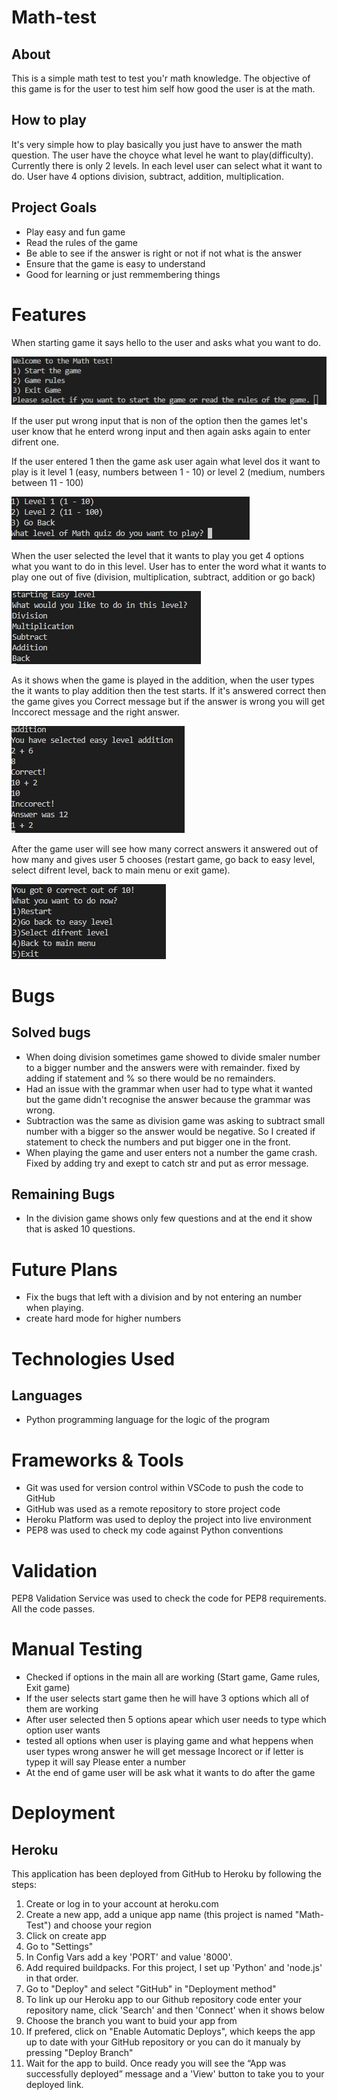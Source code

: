 # Math-test

## About

This is a simple math test to test you'r math knowledge. The objective of this game is for the user to test him self 
how good the user is at the math.

## How to play

It's very simple how to play basically you just have to answer the math question. The user have the choyce what level he want to play(difficulty). Currently there is only 2 levels. In each level user can select what it want to do. User have 4 options division, subtract, 
addition, multiplication.

## Project Goals

- Play easy and fun game
- Read the rules of the game
- Be able to see if the answer is right or not if not what is the answer
- Ensure that the game is easy to understand
- Good for learning or just remmembering things

# Features

When starting game it says hello to the user and asks what you want to do.

![game start](Images/start_game.png)

If the user put wrong input that is non of the option then the games let's user know that he enterd
wrong input and then again asks again to enter difrent one.

If the user entered 1 then the game ask user again what level dos it want to play is it level 1 (easy, numbers between 1 - 10)
or level 2 (medium, numbers between 11 - 100)

![game level](Images/level.png)

When the user selected the level that it wants to play you get 4 options what you want to do in this level.
User has to enter the word what it wants to play one out of five (division, multiplication, subtract, addition or go back)

![easy level](Images/easy%20level.png)

As it shows when the game is played in the addition, when the user types the it wants to play addition 
then the test starts. If it's answered correct then the game gives you Correct message but if the answer is 
wrong you will get Inccorect message and the right answer.

![addition](Images/addition.png)

After the game user will see how many correct answers it answered out of how many and gives user 5 chooses
(restart game, go back to easy level, select difrent level, back to main menu or exit game).

![End game](Images/end%20game.png)

# Bugs

## Solved bugs

- When doing division sometimes game showed to divide smaler number to a bigger number and the
answers were with remainder. fixed by adding if statement and % so there would be no remainders.
- Had an issue with the grammar when user had to type what it wanted but the game didn't recognise
the answer because the grammar was wrong.
- Subtraction was the same as division game was asking to subtract small number with a bigger so the 
answer would be negative. So I created if statement to check the numbers and put bigger one in the front.
- When playing the game and user enters not a number the game crash. Fixed by adding try and exept to catch str and put as error message.


## Remaining Bugs

- In the division game shows only few questions and at the end it show that is asked 10 questions.


# Future Plans

- Fix the bugs that left with a division and by not entering an number when playing.
- create hard mode for higher numbers

# Technologies Used

## Languages

- Python programming language for the logic of the program

# Frameworks & Tools

- Git was used for version control within VSCode to push the code to GitHub
- GitHub was used as a remote repository to store project code
- Heroku Platform was used to deploy the project into live environment
- PEP8 was used to check my code against Python conventions

# Validation

PEP8 Validation Service was used to check the code for PEP8 requirements. All the code passes.

# Manual Testing

- Checked if options in the main all are working (Start game, Game rules, Exit game)
- If the user selects start game then he will have 3 options which all of them are working
- After user selected then 5 options apear which user needs to type which option user wants 
- tested all options when user is playing game and what heppens when user types wrong answer
he will get message Incorect or if letter is typep it will say Please enter a number
- At the end of game user will be ask what it wants to do after the game


# Deployment

## Heroku

This application has been deployed from GitHub to Heroku by following the steps:

1. Create or log in to your account at heroku.com
2. Create a new app, add a unique app name (this project is named "Math-Test") and choose your region
3. Click on create app
4. Go to "Settings"
5. In Config Vars add a key 'PORT' and value '8000'.
6. Add required buildpacks. For this project, I set up 'Python' and 'node.js' in that order.
7. Go to "Deploy" and select "GitHub" in "Deployment method"
8. To link up our Heroku app to our Github repository code enter your repository name, click 'Search' and then 'Connect' when it shows below
9. Choose the branch you want to buid your app from
10. If prefered, click on "Enable Automatic Deploys", which keeps the app up to date with your GitHub repository or 
you can do it manualy by pressing "Deploy Branch"
11. Wait for the app to build. Once ready you will see the “App was successfully deployed” message and a 'View' button to take you to your deployed link.
